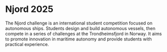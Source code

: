 # Njord 2025

The Njord challenge is an international student competition focused on autonomous ships. Students design and build autonomous vessels, then compete in a series of challenges at the Trondheimsfjord in Norway. It aims to promote innovation in maritime autonomy and provide students with practical experience. 

